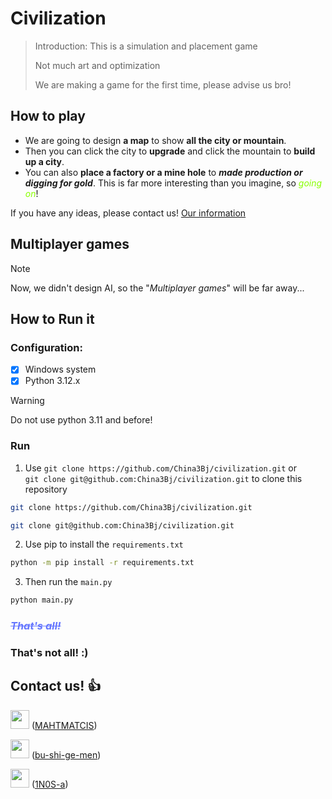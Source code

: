 # Civilization
> Introduction: This is a simulation and placement game
>
> Not much art and optimization
>
> We are making a game for the first time, please advise us bro!

## How to play
- We are going to design **a map** to show **all the city or mountain**.
- Then you can click the city to **upgrade** and click the mountain to **build up a city**.
- You can also **place a factory or a mine hole** to _**made production or digging for gold**_.
This is far more interesting than you imagine, so _<font color="#8f0">going on</font>_!

If you have any ideas, please contact us! [Our information](#contact-us)
## Multiplayer games
> [!NOTE]
> Now, we didn't design AI, so the "_Multiplayer games_" will be far away...

## How to Run it
### Configuration: 
- [x] Windows system
- [x] Python 3.12.x
> [!WARNING]
> Do not use python 3.11 and before!
### Run
1. Use `git clone https://github.com/China3Bj/civilization.git` or <br> `git clone git@github.com:China3Bj/civilization.git` to clone this repository</br>
```bash
git clone https://github.com/China3Bj/civilization.git
```
```bash
git clone git@github.com:China3Bj/civilization.git
```
2. Use pip to install the `requirements.txt`
```bash
python -m pip install -r requirements.txt
```
3. Then run the `main.py`
```bash
python main.py
```

### _<font color="#67f">~~That's all!~~</font>_
### That's not all!   :)

## Contact us! :+1: 
<img src="https://avatars.githubusercontent.com/u/194073356?&v=4" height="30" width="30"></img>
([MAHTMATCIS](https://github.com/MAHTMATCIS))

<img src="https://avatars.githubusercontent.com/u/203507926?v=4" height="30" width="30"></img>
([bu-shi-ge-men](https://github.com/bu-shi-ge-men))

<img src="https://avatars.githubusercontent.com/u/203511601?v=4" height="30" width="30"></img>
([1N0S-a](https://github.com/1N0S-a))

